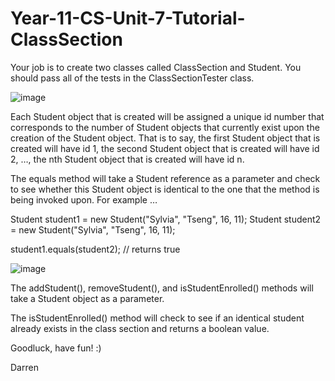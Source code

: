 # Year-11-CS-Unit-7-Tutorial-ClassSection

Your job is to create two classes called ClassSection and Student. 
You should pass all of the tests in the ClassSectionTester class.

![image](https://user-images.githubusercontent.com/57818506/219935614-677bba64-978b-4745-b263-7e1aab709a66.png)

Each Student object that is created will be assigned a unique id number that corresponds to the number of Student objects that currently exist upon the creation of the Student object. That is to say, the first Student object that is created will have id 1, the second Student object that is created will have id 2, …, the nth Student object that is created will have id n.

The equals method will take a Student reference as a parameter and check to see whether this Student object is identical to the one that the method is being invoked upon. 
For example …

Student student1 = new Student("Sylvia", "Tseng", 16, 11);
Student student2 = new Student("Sylvia", "Tseng", 16, 11);

student1.equals(student2); // returns true

![image](https://user-images.githubusercontent.com/57818506/219935637-fdec3861-ed4a-438c-abb2-d609788964ac.png)

The addStudent(), removeStudent(), and isStudentEnrolled() methods will take a Student object as a parameter.

The isStudentEnrolled() method will check to see if an identical student already exists in the class section and returns a boolean value.

Goodluck, have fun! :)

Darren
